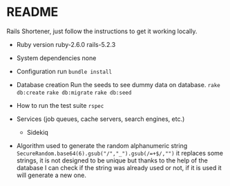 # README
Rails Shortener, just follow the instructions to get it working locally.

* Ruby version
  ruby-2.6.0
  rails-5.2.3

* System dependencies
  none

* Configuration
  run `bundle install`

* Database creation
  Run the seeds to see dummy data on database.
  `rake db:create`
  `rake db:migrate`
  `rake db:seed`

* How to run the test suite
  `rspec`

* Services (job queues, cache servers, search engines, etc.)
  * Sidekiq 

* Algorithm used to generate the random alphanumeric string `SecureRandom.base64(6).gsub("/","_").gsub(/=+$/,"")` it replaces some strings, it is not designed to be unique but thanks to the help of the database I can check if the string was already used or not, if it is used it will generate a new one.

